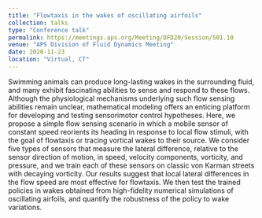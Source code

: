 ```yaml
---
title: "Flowtaxis in the wakes of oscillating airfoils"
collection: talks
type: "Conference talk"
permalink: https://meetings.aps.org/Meeting/DFD20/Session/S01.10
venue: "APS Division of Fluid Dynamics Meeting"
date: 2020-11-23
location: "Virtual, CT"
---
```


Swimming animals can produce long-lasting wakes in the surrounding fluid, and many exhibit fascinating abilities to sense and respond to these flows. Although the physiological mechanisms underlying such flow sensing abilities remain unclear, mathematical modeling offers an enticing platform for developing and testing sensorimotor control hypotheses. Here, we propose a simple flow sensing scenario in which a mobile sensor of constant speed reorients its heading in response to local flow stimuli, with the goal of flowtaxis or tracing vortical wakes to their source. We consider five types of sensors that measure the lateral difference, relative to the sensor direction of motion, in speed, velocity components, vorticity, and pressure, and we train each of these sensors on classic von Karman streets with decaying vorticity. Our results suggest that local lateral differences in the flow speed are most effective for flowtaxis. We then test the trained policies in wakes obtained from high-fidelity numerical simulations of oscillating airfoils, and quantify the robustness of the policy to wake variations.